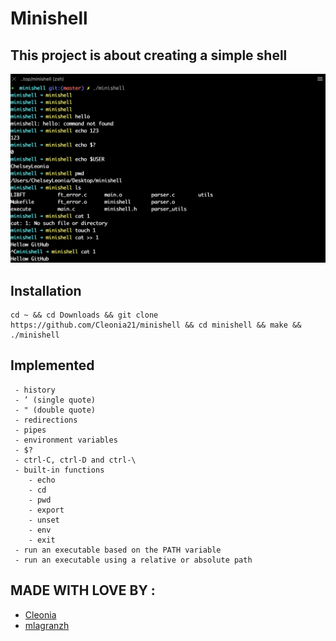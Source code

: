 # Minishell

## This project is about creating a simple shell

![example](https://github.com/Cleonia21/minishell/blob/master/png/example.png)

## Installation

```shell
cd ~ && cd Downloads && git clone https://github.com/Cleonia21/minishell && cd minishell && make && ./minishell
```

## Implemented
```
 - history
 - ’ (single quote)
 - " (double quote)
 - redirections
 - pipes
 - environment variables
 - $?
 - ctrl-C, ctrl-D and ctrl-\
 - built-in functions
    - echo
    - cd
    - pwd
    - export
    - unset
    - env
    - exit
 - run an executable based on the PATH variable
 - run an executable using a relative or absolute path
```

## MADE WITH LOVE BY :

- [Cleonia](https://github.com/Cleonia21/)
- [mlagranzh](https://github.com/mlagranzh)
  
